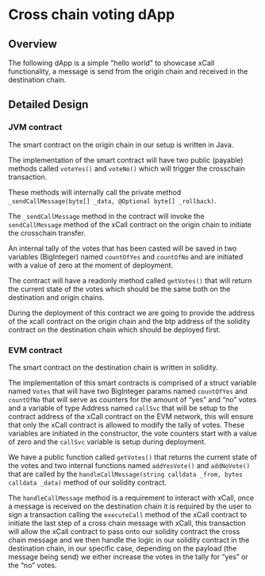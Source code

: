 # Cross chain voting dApp

## Overview

The following dApp is a simple "hello world" to showcase xCall functionality, a message is send from the origin chain and received in the destination chain.

## Detailed Design

### JVM contract

The smart contract on the origin chain in our setup is written in Java.

The implementation of the smart contract will have two public (payable) methods called `voteYes()` and `voteNo()` which will trigger the crosschain transaction.

These methods will internally call the private method `_sendCallMessage(byte[] _data, @Optional byte[] _rollback)`.

The `_sendCallMessage` method in the contract will invoke the `sendCallMessage` method of the xCall contract on the origin chain to initiate the crosschain transfer.

An internal tally of the votes that has been casted will be saved in two variables (BigInteger) named `countOfYes` and `countOfNo` and are initiated with a value of zero at the moment of deployment.

The contract will have a readonly method called `getVotes()` that will return the current state of the votes which should be the same both on the destination and origin chains.

During the deployment of this contract we are going to provide the address of the xcall contract on the origin chain and the btp address of the solidity contract on the destination chain which should be deployed first.

### EVM contract

The smart contract on the destination chain is written in solidity.

The implementation of this smart contracts is comprised of a struct variable named `Votes` that will have two BigInteger params named `countOfYes` and `countOfNo` that will serve as counters for the amount of “yes” and “no” votes and a variable of type Address named `callSvc` that will be setup to the contract address of the xCall contract on the EVM network, this will ensure that only the xCall contract is allowed to modify the tally of votes. These variables are initiated in the constructor, the vote counters start with a value of zero and the `callSvc` variable is setup during deployment.

We have a public function called `getVotes()` that returns the current state of the votes and two internal functions named `addYesVote()` and `addNoVote()` that are called by the `handleCallMessage(string calldata _from, bytes calldata _data)` method of our solidity contract.

The `handleCallMessage` method is a requirement to interact with xCall, once a message is received on the destination chain it is required by the user to sign a transaction calling the `executeCall` method of the xCall contract to initiate the last step of a cross chain message with xCall, this transaction will allow the xCall contract to pass onto our solidity contract the cross chain message and we then handle the logic in our solidity contract in the destination chain, in our specific case, depending on the payload (the message being send) we either increase the votes in the tally for “yes” or the “no” votes.
